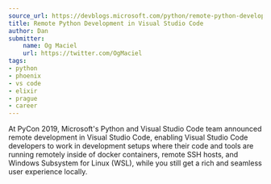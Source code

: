 ```yaml
---
source_url: https://devblogs.microsoft.com/python/remote-python-development-in-visual-studio-code/
title: Remote Python Development in Visual Studio Code
author: Dan
submitter:
    name: Og Maciel
    url: https://twitter.com/OgMaciel
tags:
- python
- phoenix
- vs code
- elixir
- prague
- career
---
```


At PyCon 2019, Microsoft's Python and Visual Studio Code team announced remote development in Visual Studio Code, enabling Visual Studio Code developers to work in development setups where their code and tools are running remotely inside of docker containers, remote SSH hosts, and Windows Subsystem for Linux (WSL), while you still get a rich and seamless user experience locally.
